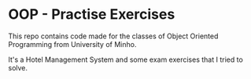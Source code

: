 # OOP - Practise Exercises
This repo contains code made for the classes of Object Oriented Programming from University of Minho.

It's a Hotel Management System and some exam exercises that I tried to solve.



